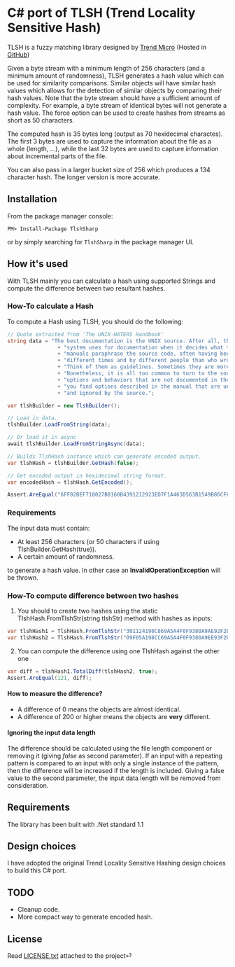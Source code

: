 ﻿# C# port of TLSH (Trend Locality Sensitive Hash)

TLSH is a fuzzy matching library designed by [Trend Micro](http://www.trendmicro.com) (Hosted in [GitHub](https://github.com/trendmicro/tlsh))

Given a byte stream with a minimum length of 256 characters (and a minimum amount of randomness), TLSH generates a hash value which can be used for similarity comparisons. Similar objects will have similar hash values which allows for the detection of similar objects by comparing their hash values. Note that the byte stream should have a sufficient amount of complexity. For example, a byte stream of identical bytes will not generate a hash value. The force option can be used to create hashes from streams as short as 50 characters.

The computed hash is 35 bytes long (output as 70 hexidecimal charactes). The first 3 bytes are used to capture the information about the file as a whole (length, ...), while the last 32 bytes are used to capture information about incremental parts of the file.

You can also pass in a larger bucket size of 256 which produces a 134 character hash. The longer version is more accurate.


## Installation

From the package manager console:

	PM> Install-Package TlshSharp

or by simply searching for `TlshSharp` in the package manager UI.

## How it's used

With TLSH mainly you can calculate a hash using supported Strings and compute the difference between two resultant hashes.

### How-To calculate a Hash

To compute a Hash using TLSH, you should do the following:

```csharp
// Quote extracted from 'The UNIX-HATERS Handbook'
string data = "The best documentation is the UNIX source. After all, this is what the "
				+ "system uses for documentation when it decides what to do next! The "
				+ "manuals paraphrase the source code, often having been written at "
				+ "different times and by different people than who wrote the code. "
				+ "Think of them as guidelines. Sometimes they are more like wishes... "
				+ "Nonetheless, it is all too common to turn to the source and find "
				+ "options and behaviors that are not documented in the manual. Sometimes "
				+ "you find options described in the manual that are unimplemented "
				+ "and ignored by the source.";

var tlshBuilder = new TlshBuilder();

// Load in data.
tlshBuilder.LoadFromString(data);

// Or load it in async
await tlshBuilder.LoadFromStringAsync(data);

// Builds TlshHash instance which can generate encoded output.
var tlshHash = tlshBuilder.GetHash(false);

// Get encoded output in hexidecimal string format.
var encodedHash = tlshHash.GetEncoded();

Assert.AreEqual("6FF02BEF718027B0160B4391212923ED7F1A463D563B1549B86CF62973B197AD2731F8", encodedHash);
```

### Requirements

The input data must contain:

* At least 256 characters (or 50 characters if using TlshBuilder.GetHash(true)).
* A certain amount of randomness.

to generate a hash value. In other case an **InvalidOperationException** will be thrown.

### How-To compute difference between two hashes

1. You should to create two hashes using the static TlshHash.FromTlshStr(string tlshStr) method with hashes as inputs:

```csharp
var tlshHash1 = TlshHash.FromTlshStr("301124198C869A5A4F0F9380A9AE92F2B9278F42089EA34272885F0FB2D34E6911444C");
var tlshHash2 = TlshHash.FromTlshStr("09F05A198CC69A5A4F0F9380A9EE93F2B927CF42089EA74276DC5F0BB2D34E68114448");
```

2. You can compute the difference using one TlshHash against the other one

```csharp
var diff = tlshHash1.TotalDiff(tlshHash2, true);
Assert.AreEqual(121, diff);
```

#### How to measure the difference?

* A difference of 0 means the objects are almost identical.
* A difference of 200 or higher means the objects are **very** different.

#### Ignoring the input data length

The difference should be calculated using the file length component or removing it (giving _false_ as second parameter). If an input with a repeating pattern is compared to an input with only a single instance of the pattern, then the difference will be increased if the length is included. Giving a false value to the second parameter, the input data length will be removed from consideration.

## Requirements

The library has been built with .Net standard 1.1

## Design choices

I have adopted the original Trend Locality Sensitive Hashing design choices to build this C# port.

## TODO

* Cleanup code.
* More compact way to generate encoded hash.

## License

Read [LICENSE.txt](LICENSE.txt) attached to the project⏎
